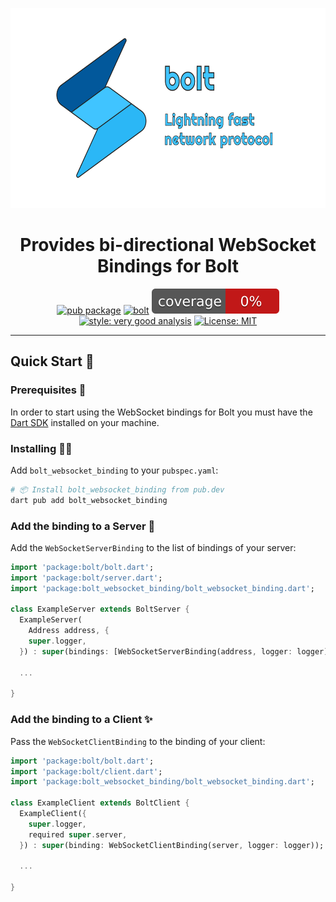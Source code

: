 <p align="center">
<img src="https://raw.githubusercontent.com/wolfenrain/bolt/main/assets/bolt_full.png" height="320" alt="bolt logo" />
</p>

<h1 align="center">Provides bi-directional WebSocket Bindings for Bolt</h1>

<p align="center">
<a href="https://github.com/wolfenrain/bolt/tree/main/packages/bolt_websocket_binding"><img src="https://img.shields.io/pub/v/bolt_websocket_binding.svg" alt="pub package"></a>
<a href="https://github.com/wolfenrain/bolt/actions"><img src="https://github.com/wolfenrain/bolt/actions/workflows/main.yaml/badge.svg" alt="bolt"></a>
<a href="https://github.com/wolfenrain/bolt/actions"><img src="https://raw.githubusercontent.com/wolfenrain/bolt/main/coverage_badge.svg" alt="coverage"></a>
<a href="https://pub.dev/packages/very_good_analysis"><img src="https://img.shields.io/badge/style-very_good_analysis-B22C89.svg" alt="style: very good analysis"></a>
<a href="https://opensource.org/licenses/MIT"><img src="https://img.shields.io/badge/license-MIT-purple.svg" alt="License: MIT"></a>
</p>

---

## Quick Start 🚀

### Prerequisites 📝

In order to start using the WebSocket bindings for Bolt you must have the [Dart SDK][dart_install_link] installed on your machine.

### Installing 🧑‍💻

Add `bolt_websocket_binding` to your `pubspec.yaml`:

```sh
# 📦 Install bolt_websocket_binding from pub.dev
dart pub add bolt_websocket_binding
```

### Add the binding to a Server 🏁

Add the `WebSocketServerBinding` to the list of bindings of your server:

```dart
import 'package:bolt/bolt.dart';
import 'package:bolt/server.dart';
import 'package:bolt_websocket_binding/bolt_websocket_binding.dart';

class ExampleServer extends BoltServer {
  ExampleServer(
    Address address, {
    super.logger,
  }) : super(bindings: [WebSocketServerBinding(address, logger: logger)]);

  ...

}
```

### Add the binding to a Client ✨

Pass the `WebSocketClientBinding` to the binding of your client:

```dart
import 'package:bolt/bolt.dart';
import 'package:bolt/client.dart';
import 'package:bolt_websocket_binding/bolt_websocket_binding.dart';

class ExampleClient extends BoltClient {
  ExampleClient({
    super.logger,
    required super.server,
  }) : super(binding: WebSocketClientBinding(server, logger: logger));

  ...

}
```

[dart_install_link]: https://dart.dev/get-dart
[license_badge]: https://img.shields.io/badge/license-MIT-blue.svg
[license_link]: https://opensource.org/licenses/MIT
[very_good_analysis_badge]: https://img.shields.io/badge/style-very_good_analysis-B22C89.svg
[very_good_analysis_link]: https://pub.dev/packages/very_good_analysis